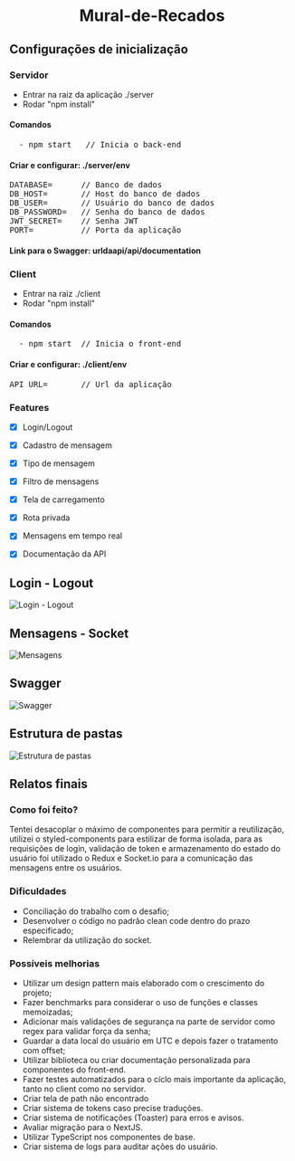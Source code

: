 <h1 align="center"'> 
	Mural-de-Recados
</h1>
                   
<h2>Configurações de inicialização</h2>

<h3>Servidor</h3>
                   
 - Entrar na raiz da aplicação ./server
 - Rodar "npm install" 

#### Comandos

<pre>
  - npm start   // Inicia o back-end
</pre>
                  

<h4>Criar e configurar: ./server/env</h4>

<pre>
DATABASE=      // Banco de dados 
DB_HOST=       // Host do banco de dados
DB_USER=       // Usuário do banco de dados
DB_PASSWORD=   // Senha do banco de dados
JWT_SECRET=    // Senha JWT
PORT=          // Porta da aplicação
</pre>
                   
<h4> Link para o Swagger: urldaapi/api/documentation </h4>

                   
<h3>Client</h3>
                   
 - Entrar na raiz ./client
 - Rodar "npm install" 

#### Comandos

<pre>
  - npm start  // Inicia o front-end
</pre>

<h4>Criar e configurar: ./client/env</h4>

<pre>
API_URL=       // Url da aplicação
</pre>

### Features

- [x] Login/Logout
- [x] Cadastro de mensagem
- [x] Tipo de mensagem
- [x] Filtro de mensagens
- [x] Tela de carregamento
- [x] Rota privada
- [x] Mensagens em tempo real
- [x] Documentação da API


<h2>Login - Logout</h2>

![Login - Logout](https://user-images.githubusercontent.com/44207509/131040518-c2c45dd7-a75c-47e4-830d-c59dd0763ffc.gif)
                   
<h2>Mensagens - Socket</h2>

![Mensagens](https://user-images.githubusercontent.com/44207509/131043997-6ccae28d-5c5b-4e1d-9ae8-ae9ffadaeabf.gif)

<h2>Swagger</h2>
                   
![Swagger](https://user-images.githubusercontent.com/44207509/131054004-9409e53a-6058-4626-9765-03508cbd0e0e.gif)
    
                   
<h2>Estrutura de pastas</h2>
                   
![Estrutura de pastas](https://user-images.githubusercontent.com/44207509/131055204-26449d53-fbd5-47ac-9b3e-33d61092eeee.png)
                   
<h2>Relatos finais</h2>

### Como foi feito?
  
Tentei desacoplar o máximo de componentes para permitir a reutilização, utilizei o styled-components 
para estilizar de forma isolada, para as requisições de login, validação de token e armazenamento do 
estado do usuário foi utilizado o Redux e Socket.io para a comunicação das mensagens entre os usuários.

                   
### Dificuldades

 - Conciliação do trabalho com o desafio;
 - Desenvolver o código no padrão clean code dentro do prazo especificado;
 - Relembrar da utilização do socket.

### Possíveis melhorias
 
 - Utilizar um design pattern mais elaborado com o crescimento do projeto;
 - Fazer benchmarks para considerar o uso de funções e classes memoizadas;
 - Adicionar mais validações de segurança na parte de servidor como regex para validar força da senha;
 - Guardar a data local do usuário em UTC e depois fazer o tratamento com offset;
 - Utilizar biblioteca ou criar documentação personalizada para componentes do front-end.
 - Fazer testes automatizados para o cíclo mais importante da aplicação, tanto no client como no servidor.
 - Criar tela de path não encontrado
 - Criar sistema de tokens caso precise traduções.
 - Criar sistema de notificações (Toaster) para erros e avisos.
 - Avaliar migração para o NextJS.
 - Utilizar TypeScript nos componentes de base.
 - Criar sistema de logs para auditar ações do usuário.
